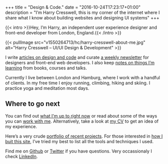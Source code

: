 +++
title = "Design & Code."
date = "2016-10-24T17:23:17+01:00"
description = "I’m Harry Cresswell, this is my corner of the internet where I share what I know about building websites and designing UI systems"
+++


{{< intro >}}Hey, I’m Harry, an independent user experience designer and front-end developer from London, England.{{< /intro >}}

{{< pullImage src="v1550264713/hc/harry-cresswell-about-me.jpg" alt="Harry Cresswell – UI/UI Design & Development" >}}

I write [articles on design and code](/articles/) and curate [a weekly newsletter](/newsletter/) for designers and front-end web developers. I also keep [notes on things I’m learning](/notes/) from books, courses and talks.

Currently I live between London and Hamburg, where I work with a handful of clients. In my free time I enjoy running, climbing, hiking and skiing. I practice yoga and meditation most days.


## Where to go next

You can find out [what I'm up to right now](/now/) or read about some of the ways you can [work with me](/how/). Alternatively, take a look at [my CV](https://harrycresswell.com/pdf/harry-cresswell-cv-april-19.pdf) to get an idea of my experience.

Here’s a very crude [portfolio of recent projects](/things/). For those interested in [how I buit this site](/build/), I’ve tried my best to list all the tools and techniques I used. 

Find me on [Github](https://github.com/harrycresswell) or [Twitter](https://twitter.com/harrycresswell) if you have questions. Very occassionaly I check [LinkedIn](https://uk.linkedin.com/in/harrycresswell).